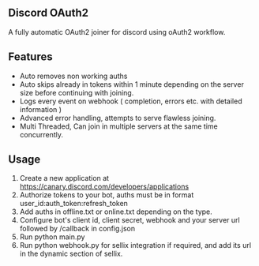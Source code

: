 ## Discord OAuth2

A fully automatic OAuth2 joiner for discord using oAuth2 workflow.

## Features

- Auto removes non working auths<br>
- Auto skips already in tokens within 1 minute depending on the server size before continuing with joining.<br>
- Logs every event on webhook ( completion, errors etc. with detailed information )<br>
- Advanced error handling, attempts to serve flawless joining.<br>
- Multi Threaded, Can join in multiple servers at the same time concurrently.

## Usage

1. Create a new application at https://canary.discord.com/developers/applications<br>
2. Authorize tokens to your bot, auths must be in format user_id:auth_token:refresh_token<br>
3. Add auths in offline.txt or online.txt depending on the type.<br>
4. Configure bot's client id, client secret, webhook and your server url followed by /callback in config.json<br>
5. Run python main.py<br>
6. Run python webhook.py for sellix integration if required, and add its url in the dynamic section of sellix.
